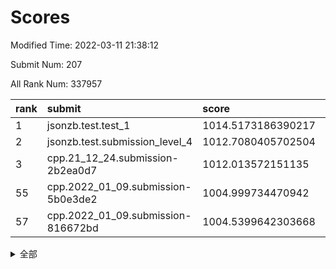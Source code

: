 # Scores

Modified Time: 2022-03-11 21:38:12

Submit Num: 207

All Rank Num: 337957

| rank |               submit               |       score        |       sigma        | pk_num |
| :--- | :--------------------------------- | :----------------- | :----------------- | :----- |
| 1    | jsonzb.test.test_1                 | 1014.5173186390217 | 0.8285162563689643 | 6530   |
| 2    | jsonzb.test.submission_level_4     | 1012.7080405702504 | 0.8177566386904823 | 6531   |
| 3    | cpp.21_12_24.submission-2b2ea0d7   | 1012.013572151135  | 0.7728050219727628 | 6527   |
| 55   | cpp.2022_01_09.submission-5b0e3de2 | 1004.999734470942  | 0.7122631300228442 | 6534   |
| 57   | cpp.2022_01_09.submission-816672bd | 1004.5399642303668 | 0.7225982234000612 | 6527   |


<details>
<summary>全部</summary>

| rank |                 submit                 |       score        |       sigma        | pk_num |
| :--- | :------------------------------------- | :----------------- | :----------------- | :----- |
| 1    | jsonzb.test.test_1                     | 1014.5173186390217 | 0.8285162563689643 | 6530   |
| 2    | jsonzb.test.submission_level_4         | 1012.7080405702504 | 0.8177566386904823 | 6531   |
| 3    | cpp.21_12_24.submission-2b2ea0d7       | 1012.013572151135  | 0.7728050219727628 | 6527   |
| 4    | gobigger.level_3.submission_level_3_2  | 1011.7839817754189 | 0.778960135190156  | 6530   |
| 5    | gobigger.level_3.submission_level_3_7  | 1011.6047393436552 | 0.778091345056162  | 6529   |
| 6    | gobigger.level_3.submission_level_3_3  | 1011.4940705040075 | 0.7622353286333342 | 6531   |
| 7    | gobigger.level_3.submission_level_3_11 | 1011.2417686250031 | 0.7863443923511617 | 6531   |
| 8    | gobigger.level_3.submission_level_3_26 | 1011.0469126635381 | 0.7698688235943899 | 6530   |
| 9    | gobigger.level_3.submission_level_3_42 | 1010.8769987883776 | 0.7600816951004196 | 6529   |
| 10   | gobigger.level_3.submission_level_3_33 | 1010.8530357037547 | 0.7732325685785653 | 6532   |
| 11   | gobigger.level_3.submission_level_3_31 | 1010.812860221221  | 0.7854233731160056 | 6530   |
| 12   | gobigger.level_3.submission_level_3_48 | 1010.8049784305422 | 0.7529165448554395 | 6531   |
| 13   | gobigger.level_3.submission_level_3_14 | 1010.7580712070696 | 0.773995906996341  | 6535   |
| 14   | gobigger.level_3.submission_level_3_28 | 1010.6980774700652 | 0.745779091045157  | 6530   |
| 15   | gobigger.level_3.submission_level_3_43 | 1010.6592263382367 | 0.7555067506538177 | 6537   |
| 16   | gobigger.level_3.submission_level_3_46 | 1010.5621657935463 | 0.7618933194522953 | 6531   |
| 17   | gobigger.level_3.submission_level_3_16 | 1010.5228860601795 | 0.7784474629029263 | 6528   |
| 18   | gobigger.level_3.submission_level_3_9  | 1010.5176059233213 | 0.7742725012689822 | 6530   |
| 19   | gobigger.level_3.submission_level_3_15 | 1010.4042454335749 | 0.7577440243232572 | 6529   |
| 20   | gobigger.level_3.submission_level_3_25 | 1010.4016414424052 | 0.7696132390491839 | 6533   |
| 21   | gobigger.level_3.submission_level_3_12 | 1010.3517555091627 | 0.754258496107484  | 6527   |
| 22   | gobigger.level_3.submission_level_3_30 | 1010.3282571975807 | 0.7540761214530185 | 6527   |
| 23   | gobigger.level_3.submission_level_3_36 | 1010.2343419366663 | 0.7667300927121378 | 6534   |
| 24   | gobigger.level_3.submission_level_3_23 | 1010.2082650716043 | 0.7827301164986492 | 6529   |
| 25   | gobigger.level_3.submission_level_3_22 | 1010.1696907911556 | 0.770671837649953  | 6531   |
| 26   | gobigger.level_3.submission_level_3_37 | 1010.1654211959311 | 0.7516607197733817 | 6532   |
| 27   | gobigger.level_3.submission_level_3_18 | 1010.1383554001303 | 0.7579938748363034 | 6529   |
| 28   | gobigger.level_3.submission_level_3_47 | 1010.0506169647094 | 0.7516661565523532 | 6529   |
| 29   | gobigger.level_3.submission_level_3_34 | 1010.0449521836135 | 0.7664263205093057 | 6530   |
| 30   | gobigger.level_3.submission_level_3_17 | 1010.0244963020928 | 0.792758518290242  | 6523   |
| 31   | gobigger.level_3.submission_level_3_45 | 1010.0094457113096 | 0.7677730322220303 | 6532   |
| 32   | gobigger.level_3.submission_level_3_21 | 1009.9695789247061 | 0.7552071952596856 | 6527   |
| 33   | gobigger.level_3.submission_level_3_5  | 1009.9375180089986 | 0.7515832534351686 | 6535   |
| 34   | gobigger.level_3.submission_level_3_10 | 1009.88572271056   | 0.7652765204054501 | 6528   |
| 35   | gobigger.level_3.submission_level_3_38 | 1009.8531709190968 | 0.7617092724507052 | 6529   |
| 36   | gobigger.level_3.submission_level_3_41 | 1009.8337278704232 | 0.7500092061088722 | 6532   |
| 37   | gobigger.level_3.submission_level_3_49 | 1009.7676987481589 | 0.747808317372267  | 6536   |
| 38   | gobigger.level_3.submission_level_3_29 | 1009.7607609355433 | 0.7468775751949931 | 6528   |
| 39   | gobigger.level_3.submission_level_3_13 | 1009.7365705225428 | 0.7575131730802437 | 6532   |
| 40   | gobigger.level_3.submission_level_3_20 | 1009.721422603112  | 0.7821147778715011 | 6533   |
| 41   | gobigger.level_3.submission_level_3_24 | 1009.5333226367342 | 0.7606440090201132 | 6524   |
| 42   | gobigger.level_3.submission_level_3_39 | 1009.490096690104  | 0.7627700465510487 | 6534   |
| 43   | gobigger.level_3.submission_level_3_40 | 1009.4871993105642 | 0.772497897689298  | 6528   |
| 44   | gobigger.level_3.submission_level_3_0  | 1009.4858015426552 | 0.7499578440904977 | 6534   |
| 45   | gobigger.level_3.submission_level_3_1  | 1009.4500036114329 | 0.7453379204668655 | 6534   |
| 46   | gobigger.level_3.submission_level_3_44 | 1009.3347943431567 | 0.7547011266066097 | 6528   |
| 47   | gobigger.level_3.submission_level_3_6  | 1009.316692372513  | 0.749499650227635  | 6529   |
| 48   | gobigger.level_3.submission_level_3_8  | 1009.2947145389944 | 0.752479882363652  | 6532   |
| 49   | gobigger.level_3.submission_level_3_35 | 1009.2657538034606 | 0.7540076849985091 | 6527   |
| 50   | gobigger.level_3.submission_level_3_4  | 1009.1923914870645 | 0.7402674198823678 | 6530   |
| 51   | gobigger.level_3.submission_level_3_19 | 1008.9634243507741 | 0.7447223158628065 | 6533   |
| 52   | gobigger.level_3.submission_level_3_32 | 1008.598582681469  | 0.7577822839211646 | 6531   |
| 53   | gobigger.level_3.submission_level_3_27 | 1008.4337777380687 | 0.7411061971764581 | 6532   |
| 54   | gobigger.level_1.submission_level_1_16 | 1005.3154942423333 | 0.7206183949555115 | 6526   |
| 55   | cpp.2022_01_09.submission-5b0e3de2     | 1004.999734470942  | 0.7122631300228442 | 6534   |
| 56   | gobigger.level_1.submission_level_1_45 | 1004.7427550780438 | 0.725159742560138  | 6533   |
| 57   | cpp.2022_01_09.submission-816672bd     | 1004.5399642303668 | 0.7225982234000612 | 6527   |
| 58   | gobigger.level_1.submission_level_1_0  | 1004.3464632718668 | 0.72306074232639   | 6531   |
| 59   | gobigger.level_1.submission_level_1_43 | 1004.3072533596384 | 0.7119297012943622 | 6527   |
| 60   | gobigger.level_1.submission_level_1_24 | 1004.2468186661259 | 0.7300153137334809 | 6528   |
| 61   | gobigger.level_1.submission_level_1_29 | 1004.1168227443717 | 0.7248954178368797 | 6535   |
| 62   | gobigger.level_1.submission_level_1_4  | 1004.1150910780982 | 0.7180950765319495 | 6533   |
| 63   | gobigger.level_1.submission_level_1_14 | 1004.1132914535016 | 0.7268064629286032 | 6531   |
| 64   | gobigger.level_1.submission_level_1_27 | 1004.1005417014843 | 0.7154807247009903 | 6527   |
| 65   | gobigger.level_1.submission_level_1_21 | 1004.0962090916696 | 0.723037965034311  | 6528   |
| 66   | gobigger.level_1.submission_level_1_2  | 1004.0938511358073 | 0.7210112372404095 | 6522   |
| 67   | gobigger.level_1.submission_level_1_19 | 1004.0004188268732 | 0.7236954831496624 | 6529   |
| 68   | gobigger.level_1.submission_level_1_36 | 1003.9514232581752 | 0.7139253664753517 | 6530   |
| 69   | gobigger.level_1.submission_level_1_13 | 1003.8826194669066 | 0.7192445178466416 | 6534   |
| 70   | gobigger.level_1.submission_level_1_34 | 1003.8756613135694 | 0.713595103385891  | 6533   |
| 71   | gobigger.level_1.submission_level_1_26 | 1003.789602918949  | 0.7243994082986287 | 6529   |
| 72   | gobigger.level_1.submission_level_1_35 | 1003.7085281092658 | 0.7131434021328895 | 6526   |
| 73   | gobigger.level_1.submission_level_1_5  | 1003.6731238084966 | 0.7252271420054266 | 6532   |
| 74   | gobigger.level_1.submission_level_1_31 | 1003.6538619887704 | 0.7110397587227528 | 6534   |
| 75   | gobigger.level_1.submission_level_1_46 | 1003.6202872590319 | 0.7188394149380016 | 6532   |
| 76   | gobigger.level_1.submission_level_1_17 | 1003.5928326207427 | 0.7285073250038877 | 6532   |
| 77   | gobigger.level_1.submission_level_1_28 | 1003.429388573732  | 0.7133297848825984 | 6531   |
| 78   | gobigger.level_1.submission_level_1_10 | 1003.4284175518336 | 0.7136337879542577 | 6535   |
| 79   | gobigger.level_1.submission_level_1_25 | 1003.4011548768189 | 0.7210678502642014 | 6534   |
| 80   | gobigger.level_1.submission_level_1_1  | 1003.3899404431254 | 0.7101122128217964 | 6531   |
| 81   | gobigger.level_1.submission_level_1_42 | 1003.3413000261488 | 0.7248492484959764 | 6531   |
| 82   | gobigger.level_1.submission_level_1_44 | 1003.3069122655139 | 0.7206792188834356 | 6532   |
| 83   | gobigger.level_1.submission_level_1_37 | 1003.1369248492904 | 0.7040928046749144 | 6532   |
| 84   | gobigger.level_1.submission_level_1_9  | 1003.0781761968229 | 0.7360115037797456 | 6533   |
| 85   | gobigger.level_1.submission_level_1_38 | 1003.0098545443788 | 0.7219486868506695 | 6530   |
| 86   | gobigger.level_1.submission_level_1_20 | 1002.991688041879  | 0.7151808978798612 | 6531   |
| 87   | gobigger.level_1.submission_level_1_40 | 1002.9894957115995 | 0.713839948238981  | 6528   |
| 88   | gobigger.level_1.submission_level_1_33 | 1002.9848550712725 | 0.7126205488227676 | 6532   |
| 89   | gobigger.level_1.submission_level_1_48 | 1002.9025335046979 | 0.7158748781954987 | 6529   |
| 90   | gobigger.level_1.submission_level_1_15 | 1002.792911290711  | 0.717199948375022  | 6531   |
| 91   | gobigger.level_1.submission_level_1_11 | 1002.7849996342325 | 0.7163092072888512 | 6526   |
| 92   | gobigger.level_1.submission_level_1_7  | 1002.7241377433056 | 0.7225336609347545 | 6532   |
| 93   | gobigger.level_1.submission_level_1_30 | 1002.6842391141412 | 0.711377023227405  | 6530   |
| 94   | gobigger.level_1.submission_level_1_3  | 1002.5900809018607 | 0.71604864801967   | 6530   |
| 95   | gobigger.level_1.submission_level_1_47 | 1002.5867315749231 | 0.7129658666190669 | 6530   |
| 96   | gobigger.level_1.submission_level_1_18 | 1002.4877144121247 | 0.717943467527195  | 6535   |
| 97   | gobigger.level_1.submission_level_1_6  | 1002.4217881201869 | 0.724696111644443  | 6531   |
| 98   | gobigger.level_1.submission_level_1_49 | 1002.3371739004962 | 0.7015212910241813 | 6534   |
| 99   | gobigger.level_1.submission_level_1_32 | 1002.2688968528741 | 0.7081521843184941 | 6530   |
| 100  | gobigger.level_1.submission_level_1_39 | 1002.163434432729  | 0.714110414552051  | 6530   |
| 101  | gobigger.level_1.submission_level_1_41 | 1002.1112363323488 | 0.7077441997879281 | 6532   |
| 102  | gobigger.level_1.submission_level_1_12 | 1002.0181826270142 | 0.7139187594717825 | 6531   |
| 103  | gobigger.level_1.submission_level_1_23 | 1001.9462728534972 | 0.7120707784524613 | 6532   |
| 104  | gobigger.level_1.submission_level_1_22 | 1001.7240701051489 | 0.7030630092057    | 6529   |
| 105  | gobigger.level_1.submission_level_1_8  | 1001.441613763875  | 0.7111499173436248 | 6530   |
| 106  | gobigger.random.submission_random_22   | 997.4182091324382  | 0.7087668564196147 | 6531   |
| 107  | gobigger.random.submission_random_35   | 997.2756151401003  | 0.7003506017731954 | 6533   |
| 108  | gobigger.random.submission_random_38   | 997.1941944903225  | 0.7095405091971929 | 6528   |
| 109  | gobigger.random.submission_random_48   | 997.1288554368922  | 0.7023108250190826 | 6533   |
| 110  | gobigger.random.submission_random_26   | 996.8290437884     | 0.7216640094066838 | 6532   |
| 111  | gobigger.random.submission_random_6    | 996.7207245718147  | 0.7161592463607069 | 6529   |
| 112  | gobigger.random.submission_random_34   | 996.601343198747   | 0.7256420792950432 | 6529   |
| 113  | gobigger.random.submission_random_47   | 996.4783374061213  | 0.7126211040959035 | 6533   |
| 114  | gobigger.random.submission_random_21   | 996.4435656406081  | 0.7109290981562568 | 6533   |
| 115  | gobigger.random.submission_random_16   | 996.3154881279769  | 0.7230446126479452 | 6531   |
| 116  | gobigger.random.submission_random_17   | 996.3062624925443  | 0.72265048009884   | 6531   |
| 117  | gobigger.random.submission_random_33   | 996.300591851174   | 0.7109133286572242 | 6532   |
| 118  | gobigger.random.submission_random_29   | 996.2788876890615  | 0.7030568578020909 | 6534   |
| 119  | gobigger.random.submission_random_5    | 996.2755101164056  | 0.7129899322879912 | 6530   |
| 120  | gobigger.random.submission_random_9    | 996.2652563340823  | 0.7053039291240821 | 6526   |
| 121  | gobigger.random.submission_random_46   | 996.2501437401611  | 0.710190545204939  | 6522   |
| 122  | gobigger.random.submission_random_8    | 996.1965187979162  | 0.7154710789298038 | 6530   |
| 123  | gobigger.random.submission_random_27   | 996.17183164275    | 0.7141814862020092 | 6534   |
| 124  | gobigger.random.submission_random_45   | 996.0471414254527  | 0.702596586664771  | 6526   |
| 125  | gobigger.random.submission_random_41   | 996.0049259739444  | 0.7224655418639996 | 6532   |
| 126  | gobigger.random.submission_random_10   | 995.9626759571308  | 0.7203258221653829 | 6533   |
| 127  | gobigger.random.submission_random_4    | 995.9590758167708  | 0.7077360826463248 | 6529   |
| 128  | gobigger.random.submission_random_39   | 995.9567467712725  | 0.7099128175655126 | 6530   |
| 129  | gobigger.random.submission_random_40   | 995.9154689305769  | 0.7070772055188178 | 6528   |
| 130  | gobigger.random.submission_random_42   | 995.889547026322   | 0.720066974905758  | 6530   |
| 131  | gobigger.random.submission_random_28   | 995.8650824102724  | 0.7151330543526407 | 6533   |
| 132  | gobigger.random.submission_random_13   | 995.8091653720604  | 0.702008848943641  | 6530   |
| 133  | gobigger.random.submission_random_0    | 995.7805077072999  | 0.7054198821643896 | 6530   |
| 134  | gobigger.random.submission_random_24   | 995.7342788385959  | 0.7317699352735941 | 6526   |
| 135  | gobigger.random.submission_random_3    | 995.725585995993   | 0.7150375803692878 | 6526   |
| 136  | gobigger.random.submission_random_43   | 995.6885594299187  | 0.712407863941112  | 6530   |
| 137  | gobigger.random.submission_random_31   | 995.6792344372514  | 0.7036316029948841 | 6533   |
| 138  | gobigger.random.submission_random_25   | 995.6625905801527  | 0.7313034833601552 | 6529   |
| 139  | gobigger.random.submission_random_36   | 995.6418395804747  | 0.7162309312914522 | 6535   |
| 140  | gobigger.random.submission_random_44   | 995.5414027768142  | 0.7258619340941314 | 6528   |
| 141  | gobigger.random.submission_random_12   | 995.5266913093711  | 0.7130507919148878 | 6526   |
| 142  | gobigger.random.submission_random_32   | 995.4652474639128  | 0.715861569697965  | 6537   |
| 143  | gobigger.random.submission_random_15   | 995.4543912253677  | 0.7080997371498586 | 6526   |
| 144  | gobigger.random.submission_random_23   | 995.4021760413669  | 0.6996072779092405 | 6532   |
| 145  | gobigger.random.submission_random_11   | 995.3536664918935  | 0.7137267217143538 | 6532   |
| 146  | gobigger.random.submission_random_19   | 995.3495915641156  | 0.7121895957016222 | 6531   |
| 147  | gobigger.random.submission_random_18   | 995.2619370158964  | 0.7180012274423335 | 6531   |
| 148  | gobigger.random.submission_random_49   | 995.2050482075956  | 0.7137584900519846 | 6531   |
| 149  | gobigger.random.submission_random_2    | 995.1673863474664  | 0.7072721869634288 | 6530   |
| 150  | gobigger.random.submission_random_1    | 995.1437353894496  | 0.7059229743704978 | 6532   |
| 151  | gobigger.random.submission_random_30   | 995.0487563961193  | 0.7180644125952352 | 6532   |
| 152  | gobigger.random.submission_random_20   | 994.9350004648186  | 0.7311537137020494 | 6527   |
| 153  | gobigger.random.submission_random_14   | 994.8969995544132  | 0.7244583729443799 | 6537   |
| 154  | gobigger.random.submission_random_37   | 994.87808366398    | 0.7221012126741633 | 6531   |
| 155  | gobigger.random.submission_random_7    | 994.6256555468123  | 0.7240579742335569 | 6527   |
| 156  | gobigger.level_2.submission_level_2_17 | 994.2131598547629  | 0.7438572039810888 | 6530   |
| 157  | gobigger.level_2.submission_level_2_30 | 994.1420554700709  | 0.7249027591306424 | 6528   |
| 158  | gobigger.level_2.submission_level_2_40 | 993.9666959442326  | 0.7513050233334119 | 6531   |
| 159  | gobigger.level_2.submission_level_2_47 | 993.6005963403672  | 0.7265744104020173 | 6528   |
| 160  | gobigger.level_2.submission_level_2_43 | 993.4242537562322  | 0.73166231517989   | 6529   |
| 161  | gobigger.level_2.submission_level_2_34 | 993.4171569800124  | 0.7421265074326062 | 6529   |
| 162  | gobigger.level_2.submission_level_2_33 | 993.0298333873493  | 0.7250869341927074 | 6532   |
| 163  | gobigger.level_2.submission_level_2_25 | 993.0032293470407  | 0.7297438447932382 | 6530   |
| 164  | gobigger.level_2.submission_level_2_23 | 992.8516274814367  | 0.7408376268964727 | 6530   |
| 165  | gobigger.level_2.submission_level_2_24 | 992.736820348123   | 0.7316967821847598 | 6533   |
| 166  | gobigger.level_2.submission_level_2_38 | 992.7338485751757  | 0.7457002007708259 | 6533   |
| 167  | gobigger.level_2.submission_level_2_18 | 992.6990003332007  | 0.7418576838496941 | 6525   |
| 168  | gobigger.level_2.submission_level_2_12 | 992.6893736028129  | 0.7439718283741618 | 6531   |
| 169  | gobigger.level_2.submission_level_2_39 | 992.6609934595135  | 0.7274034048495738 | 6531   |
| 170  | gobigger.level_2.submission_level_2_2  | 992.6441075110263  | 0.7384628305026298 | 6527   |
| 171  | gobigger.level_2.submission_level_2_27 | 992.5444188586109  | 0.7413649418281284 | 6530   |
| 172  | gobigger.level_2.submission_level_2_49 | 992.5022927007532  | 0.737532525157194  | 6529   |
| 173  | gobigger.level_2.submission_level_2_8  | 992.4403303191837  | 0.7535251505243222 | 6530   |
| 174  | gobigger.level_2.submission_level_2_21 | 992.4116648460499  | 0.7256473817394796 | 6528   |
| 175  | gobigger.level_2.submission_level_2_15 | 992.3994472316484  | 0.746433851892858  | 6529   |
| 176  | gobigger.level_2.submission_level_2_10 | 992.3595572799834  | 0.7404555497820218 | 6533   |
| 177  | gobigger.level_2.submission_level_2_48 | 992.3464805270743  | 0.7399464400641765 | 6536   |
| 178  | gobigger.level_2.submission_level_2_9  | 992.3373179009875  | 0.7290806766129561 | 6536   |
| 179  | gobigger.level_2.submission_level_2_35 | 992.0977667067899  | 0.7529025775309159 | 6528   |
| 180  | gobigger.level_2.submission_level_2_11 | 992.0809625966804  | 0.7527380182036248 | 6534   |
| 181  | gobigger.level_2.submission_level_2_31 | 991.9498733894958  | 0.7290052549933865 | 6531   |
| 182  | gobigger.level_2.submission_level_2_22 | 991.8890597504451  | 0.738838424812987  | 6531   |
| 183  | gobigger.level_2.submission_level_2_45 | 991.8599876139408  | 0.7440728625671011 | 6532   |
| 184  | gobigger.level_2.submission_level_2_20 | 991.8575272600873  | 0.7763503959158138 | 6532   |
| 185  | gobigger.level_2.submission_level_2_28 | 991.8459720241364  | 0.7567134925578246 | 6530   |
| 186  | gobigger.level_2.submission_level_2_41 | 991.8228762079561  | 0.7455778536421758 | 6530   |
| 187  | gobigger.level_2.submission_level_2_36 | 991.8227098804851  | 0.7644932731777282 | 6531   |
| 188  | gobigger.level_2.submission_level_2_7  | 991.7780691727972  | 0.7592683090873766 | 6530   |
| 189  | gobigger.level_2.submission_level_2_4  | 991.756824750427   | 0.7339800933239365 | 6529   |
| 190  | gobigger.level_2.submission_level_2_6  | 991.7216613958428  | 0.7622525243026069 | 6528   |
| 191  | gobigger.level_2.submission_level_2_16 | 991.6760191103723  | 0.7538211651391414 | 6527   |
| 192  | gobigger.level_2.submission_level_2_5  | 991.6267743109258  | 0.7573503857953557 | 6533   |
| 193  | gobigger.level_2.submission_level_2_3  | 991.537039547518   | 0.7555366056115307 | 6533   |
| 194  | gobigger.level_2.submission_level_2_19 | 991.4974725593088  | 0.7482277604448108 | 6534   |
| 195  | gobigger.level_2.submission_level_2_0  | 991.2598051146149  | 0.7475758470929065 | 6536   |
| 196  | gobigger.level_2.submission_level_2_29 | 991.209895578049   | 0.7521900277290057 | 6535   |
| 197  | gobigger.level_2.submission_level_2_26 | 991.1783710832835  | 0.7617780778433846 | 6527   |
| 198  | gobigger.level_2.submission_level_2_42 | 991.1598233407414  | 0.7518449530165792 | 6530   |
| 199  | gobigger.level_2.submission_level_2_37 | 990.989317448437   | 0.7683332132072144 | 6529   |
| 200  | gobigger.level_2.submission_level_2_14 | 990.6051276633583  | 0.767566410397619  | 6526   |
| 201  | gobigger.level_2.submission_level_2_46 | 990.590064562622   | 0.7519762758576722 | 6531   |
| 202  | gobigger.level_2.submission_level_2_1  | 990.4220057299376  | 0.7626531077042598 | 6531   |
| 203  | gobigger.level_2.submission_level_2_32 | 990.1877604214053  | 0.7850418033618535 | 6537   |
| 204  | gobigger.level_2.submission_level_2_13 | 990.1635872238458  | 0.7768672905004643 | 6533   |
| 205  | gobigger.level_2.submission_level_2_44 | 989.9984093585007  | 0.778813148519321  | 6535   |
| 206  | gobigger.none.submission_none_1        | 979.1012065911655  | 1.230353002645297  | 6533   |
| 207  | gobigger.none.submission_none_0        | 977.1172614556266  | 1.3253157406089733 | 6528   |

</details>